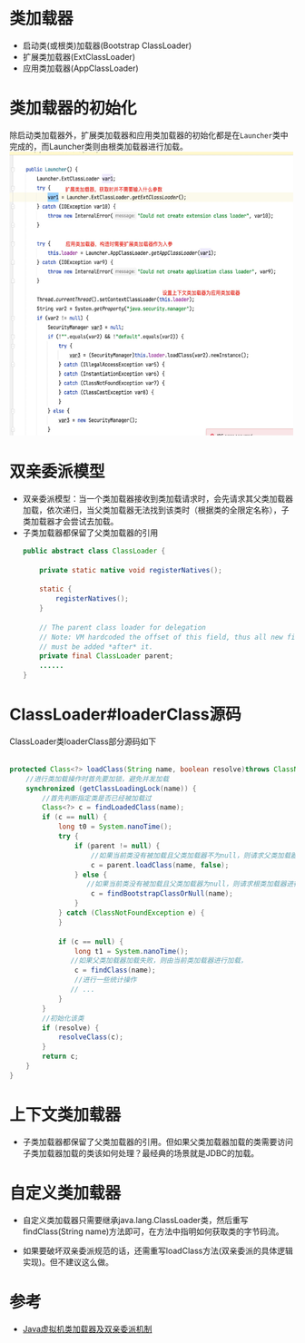# 类加载器
- 启动类(或根类)加载器(Bootstrap ClassLoader)
- 扩展类加载器(ExtClassLoader)
- 应用类加载器(AppClassLoader)

# 类加载器的初始化
除启动类加载器外，扩展类加载器和应用类加载器的初始化都是在`Launcher`类中完成的，而Launcher类则由根类加载器进行加载。
<img  src="png/类加载器.png" width="500" height="500"/>

# 双亲委派模型
- 双亲委派模型：当一个类加载器接收到类加载请求时，会先请求其父类加载器加载，依次递归，当父类加载器无法找到该类时（根据类的全限定名称），子类加载器才会尝试去加载。
- 子类加载器都保留了父类加载器的引用
    ```java
    public abstract class ClassLoader {
    
        private static native void registerNatives();
    
        static {
            registerNatives();
        }
    
        // The parent class loader for delegation
        // Note: VM hardcoded the offset of this field, thus all new fields
        // must be added *after* it.
        private final ClassLoader parent;
        ......
    }
    ```
# ClassLoader#loaderClass源码
ClassLoader类loaderClass部分源码如下
```java

protected Class<?> loadClass(String name, boolean resolve)throws ClassNotFoundException{
    //进行类加载操作时首先要加锁，避免并发加载
    synchronized (getClassLoadingLock(name)) {
        //首先判断指定类是否已经被加载过
        Class<?> c = findLoadedClass(name);
        if (c == null) {
            long t0 = System.nanoTime();
            try {
                if (parent != null) {
                    //如果当前类没有被加载且父类加载器不为null，则请求父类加载器进行加载操作
                    c = parent.loadClass(name, false);
                } else {
                   //如果当前类没有被加载且父类加载器为null，则请求根类加载器进行加载操作
                    c = findBootstrapClassOrNull(name);
                }
            } catch (ClassNotFoundException e) {
            }

            if (c == null) {
                long t1 = System.nanoTime();
               //如果父类加载器加载失败，则由当前类加载器进行加载，
                c = findClass(name);
                //进行一些统计操作
               // ...
            }
        }
        //初始化该类
        if (resolve) {
            resolveClass(c);
        }
        return c;
    }
}

```

# 上下文类加载器
- 子类加载器都保留了父类加载器的引用。但如果父类加载器加载的类需要访问子类加载器加载的类该如何处理？最经典的场景就是JDBC的加载。

# 自定义类加载器
- 自定义类加载器只需要继承java.lang.ClassLoader类，然后重写findClass(String name)方法即可，在方法中指明如何获取类的字节码流。

- 如果要破坏双亲委派规范的话，还需重写loadClass方法(双亲委派的具体逻辑实现)。但不建议这么做。

# 参考
- [Java虚拟机类加载器及双亲委派机制](https://www.cnblogs.com/secbro/p/11759046.html)


